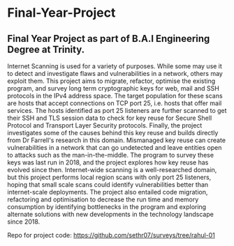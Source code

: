 # Final-Year-Project

## Final Year Project as part of B.A.I Engineering Degree at Trinity. 

Internet Scanning is used for a variety of purposes. While some may use it to detect and investigate flaws and 
vulnerabilities in a network, others may exploit them. This project aims to migrate, refactor, optimise the existing program,
and survey long term cryptographic keys for web, mail and SSH protocols in the IPv4 address space. The target population for these scans 
are hosts that accept connections on TCP port 25, i.e. hosts that offer mail services. The hosts identified as port 25 listeners are further 
scanned to get their SSH and TLS session data to check for key reuse for Secure Shell Protocol and Transport Layer Security protocols. 
Finally, the project investigates some of the causes behind this key reuse and builds directly from Dr Farrell's research in this domain.
Mismanaged key reuse can create vulnerabilities in a network that can go undetected and leave entities open to attacks such as the man-in-the-middle. 
The program to survey these keys was last run in 2018, and the project explores how key reuse has evolved since then. 
Internet-wide scanning is a well-researched domain, but this project performs local region scans with only port 25 listeners, hoping 
that small scale scans could identify vulnerabilities better than internet-scale deployments. The project also entailed code migration, 
refactoring and optimisation to decrease the run time and memory consumption by identifying bottlenecks in the program and 
exploring alternate solutions with new developments in the technology landscape since 2018. 

Repo for project code: https://github.com/sethr07/surveys/tree/rahul-01

